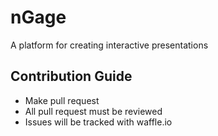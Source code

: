 # nGage
A platform for creating interactive presentations

## Contribution Guide
- Make pull request
- All pull request must be reviewed
- Issues will be tracked with waffle.io


